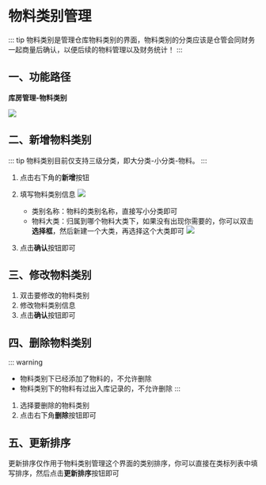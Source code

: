 # 物料类别管理
::: tip
物料类别是管理仓库物料类别的界面，物料类别的分类应该是仓管会同财务一起商量后确认，以便后续的物料管理以及财务统计！
:::

## 一、功能路径
**库房管理-物料类别**

![](https://wiki-cdsoft.oss-cn-hangzhou.aliyuncs.com/202502261215919.png)


## 二、新增物料类别
::: tip
物料类别目前仅支持三级分类，即大分类-小分类-物料。
:::

1. 点击右下角的**新增**按钮
2. 填写物料类别信息
![](https://wiki-cdsoft.oss-cn-hangzhou.aliyuncs.com/202502261225565.png)
   + 类别名称：物料的类别名称，直接写小分类即可
   + 物料大类：归属到哪个物料大类下，如果没有出现你需要的，你可以双击**选择框**，然后新建一个大类，再选择这个大类即可
  ![](https://wiki-cdsoft.oss-cn-hangzhou.aliyuncs.com/202502261228064.png)

3. 点击**确认**按钮即可

## 三、修改物料类别
1. 双击要修改的物料类别
2. 修改物料类别信息
3. 点击**确认**按钮即可

## 四、删除物料类别
::: warning
+ 物料类别下已经添加了物料的，不允许删除
+ 物料类别下的物料有过出入库记录的，不允许删除
:::

1. 选择要删除的物料类别
2. 点击右下角**删除**按钮即可

## 五、更新排序
更新排序仅作用于物料类别管理这个界面的类别排序，你可以直接在类标列表中填写排序，然后点击**更新排序**按钮即可


